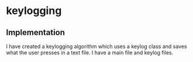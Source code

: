 # keylogging

## Implementation

I have created a keylogging algorithm which uses a keylog class and saves what the user presses in a text file.
I have a main file and keylog files.
